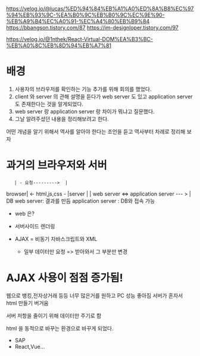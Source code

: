 

https://velog.io/@lucas/%ED%94%84%EB%A1%A0%ED%8A%B8%EC%97%94%EB%93%9C-%EA%B0%9C%EB%B0%9C%EC%9E%90-%EB%A9%B4%EC%A0%91-%EC%A4%80%EB%B9%84
https://bbangson.tistory.com/87
https://im-designloper.tistory.com/97

https://velog.io/@1nthek/React-Virtual-DOM%EA%B3%BC-%EB%A0%8C%EB%8D%94%EB%A7%81

# 배경

1. 사용자의 브라우저를 확인하는 기능 추가를 위해 회의를 했었다.
2. client 와 server 의 관해 설명을 듣다가 web server 도 있고  application server 도 존재한다는 것을 알게되었다.
3. web server 랑 application server 랑 차이가 뭐냐고 질문했다.
3. 그날 알려주셨던 내용을 정리해보려고 한다.

어떤 개념을 알기 위해서 역사를 알아야 한다는 조언을 듣고 역사부터 차례로 정리해 보자

# 과거의 브라우저와 서버

       | - 요청--------->  | 
browser| <- html,js,css - |server 
       |                  | web server <=> application server --- > | DB
web server: 결과를 만듬
application server : DB와 접속 가능

* web 은?
* 서버사이드 렌더링 

*  AJAX = 비동기 자바스크립트와 XML 
    - 일부 데이터만 요청 => 받아와서 그 부분만 변경
    
# AJAX 사용이 점점 증가됨!

웹으로 뱅킹,전자상거래 등등 너무 많은거를 원하고
PC 성능 좋아짐
서버가 혼자서 html 만들기 버거움

서버 저항을 줄이기 위해 데이터만 주기로 함

html 을 동적으로 바꾸는 환경으로 바꾸게 되었다.

* SAP
* React,Vue...



